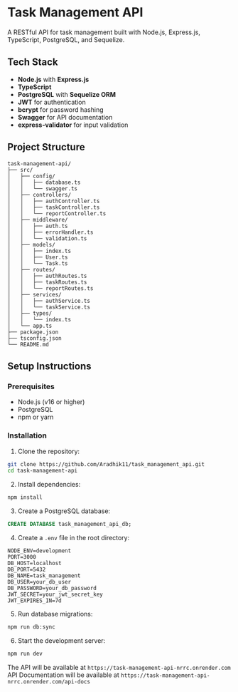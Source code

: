 # Task Management API

A RESTful API for task management built with Node.js, Express.js, TypeScript, PostgreSQL, and Sequelize.

## Tech Stack

- **Node.js** with **Express.js**
- **TypeScript**
- **PostgreSQL** with **Sequelize ORM**
- **JWT** for authentication
- **bcrypt** for password hashing
- **Swagger** for API documentation
- **express-validator** for input validation

## Project Structure

```
task-management-api/
├── src/
│   ├── config/
│   │   ├── database.ts
│   │   └── swagger.ts
│   ├── controllers/
│   │   ├── authController.ts
│   │   ├── taskController.ts
│   │   └── reportController.ts
│   ├── middleware/
│   │   ├── auth.ts
│   │   ├── errorHandler.ts
│   │   └── validation.ts
│   ├── models/
│   │   ├── index.ts
│   │   ├── User.ts
│   │   └── Task.ts
│   ├── routes/
│   │   ├── authRoutes.ts
│   │   ├── taskRoutes.ts
│   │   └── reportRoutes.ts
│   ├── services/
│   │   ├── authService.ts
│   │   └── taskService.ts
│   ├── types/
│   │   └── index.ts
│   └── app.ts
├── package.json
├── tsconfig.json
└── README.md
```

## Setup Instructions

### Prerequisites
- Node.js (v16 or higher)
- PostgreSQL
- npm or yarn

### Installation

1. Clone the repository:
```bash
git clone https://github.com/Aradhik11/task_management_api.git
cd task-management-api
```

2. Install dependencies:
```bash
npm install
```

3. Create a PostgreSQL database:
```sql
CREATE DATABASE task_management_api_db;
```

4. Create a `.env` file in the root directory:
```env
NODE_ENV=development
PORT=3000
DB_HOST=localhost
DB_PORT=5432
DB_NAME=task_management
DB_USER=your_db_user
DB_PASSWORD=your_db_password
JWT_SECRET=your_jwt_secret_key
JWT_EXPIRES_IN=7d
```

5. Run database migrations:
```bash
npm run db:sync
```

6. Start the development server:
```bash
npm run dev
```

The API will be available at `https://task-management-api-nrrc.onrender.com`
API Documentation will be available at `https://task-management-api-nrrc.onrender.com/api-docs`